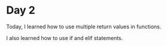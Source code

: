 # Day 2

Today, I learned how to use multiple return values in functions.

I also learned how to use if and elif statements.